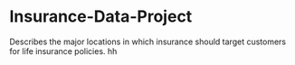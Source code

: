 # Insurance-Data-Project
Describes the major locations in which insurance should target customers for life insurance policies. 
hh
